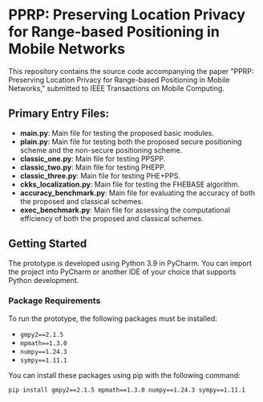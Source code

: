 # PPRP: Preserving Location Privacy for Range-based Positioning in Mobile Networks
This repository contains the source code accompanying the paper "PPRP: Preserving Location Privacy for Range-based Positioning in Mobile Networks," submitted to IEEE Transactions on Mobile Computing.

## Primary Entry Files:
- **main.py**: Main file for testing the proposed basic modules.
- **plain.py**: Main file for testing both the proposed secure positioning scheme and the non-secure positioning scheme.
- **classic_one.py**: Main file for testing PPSPP.
- **classic_two.py**: Main file for testing PHEPP.
- **classic_three.py**: Main file for testing  PHE+PPS.
- **ckks_localization.py**: Main file for testing the FHEBASE algorithm.
- **accuracy_benchmark.py**: Main file for evaluating the accuracy of both the proposed and classical schemes.
- **exec_benchmark.py**: Main file for assessing the computational efficiency of both the proposed and classical schemes.

## Getting Started
The prototype is developed using Python 3.9 in PyCharm. You can import the project into PyCharm or another IDE of your choice that supports Python development.

### Package Requirements
To run the prototype, the following packages must be installed:

- `gmpy2==2.1.5`
- `mpmath==1.3.0`
- `numpy==1.24.3`
- `sympy==1.11.1`

You can install these packages using pip with the following command:

```bash
pip install gmpy2==2.1.5 mpmath==1.3.0 numpy==1.24.3 sympy==1.11.1
